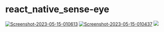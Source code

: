 # react_native_sense-eye
<a href="https://ibb.co/vdgFBLy"><img src="https://i.ibb.co/qgXSnmq/Screenshot-2023-05-15-010613.png" alt="Screenshot-2023-05-15-010613" border="0"></a>
<a href="https://ibb.co/68mZ0SZ"><img src="https://i.ibb.co/5k69h39/Screenshot-2023-05-15-010437.png" alt="Screenshot-2023-05-15-010437" border="0"></a>
<img src="https://gifyu.com/image/SnUat">
